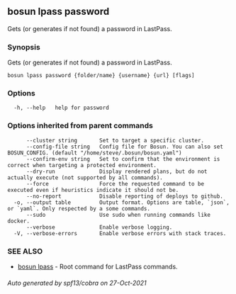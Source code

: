 ## bosun lpass password

Gets (or generates if not found) a password in LastPass.

### Synopsis

Gets (or generates if not found) a password in LastPass.

```
bosun lpass password {folder/name} {username} {url} [flags]
```

### Options

```
  -h, --help   help for password
```

### Options inherited from parent commands

```
      --cluster string       Set to target a specific cluster.
      --config-file string   Config file for Bosun. You can also set BOSUN_CONFIG. (default "/home/steve/.bosun/bosun.yaml")
      --confirm-env string   Set to confirm that the environment is correct when targeting a protected environment.
      --dry-run              Display rendered plans, but do not actually execute (not supported by all commands).
      --force                Force the requested command to be executed even if heuristics indicate it should not be.
      --no-report            Disable reporting of deploys to github.
  -o, --output table         Output format. Options are table, `json`, or `yaml`. Only respected by a some commands.
      --sudo                 Use sudo when running commands like docker.
      --verbose              Enable verbose logging.
  -V, --verbose-errors       Enable verbose errors with stack traces.
```

### SEE ALSO

* [bosun lpass](bosun_lpass.md)	 - Root command for LastPass commands.

###### Auto generated by spf13/cobra on 27-Oct-2021
